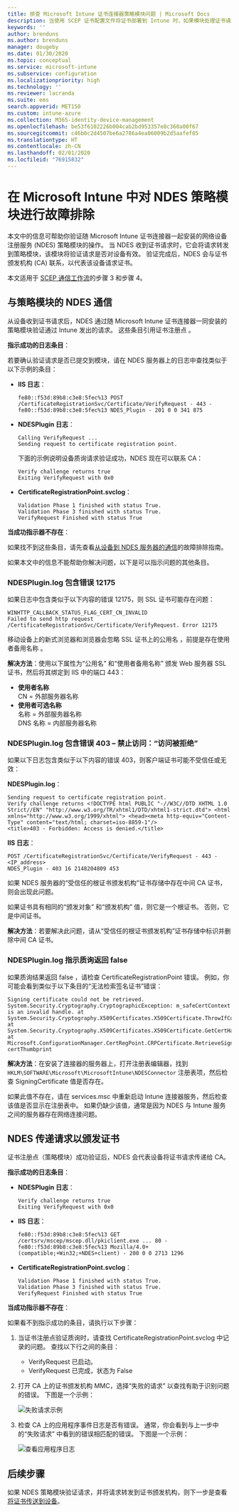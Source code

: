 ```yaml
---
title: 排查 Microsoft Intune 证书连接器策略模块问题 | Microsoft Docs
description: 当使用 SCEP 证书配置文件将证书部署到 Intune 时，如果模块处理证书请求，则对 NDES 策略模块的操作进行故障排除。
keywords: ''
author: brenduns
ms.author: brenduns
manager: dougeby
ms.date: 01/30/2020
ms.topic: conceptual
ms.service: microsoft-intune
ms.subservice: configuration
ms.localizationpriority: high
ms.technology: ''
ms.reviewer: lacranda
ms.suite: ems
search.appverid: MET150
ms.custom: intune-azure
ms.collection: M365-identity-device-management
ms.openlocfilehash: be53f6102226b004cab2bd953357e8c360a00f67
ms.sourcegitcommit: c46b0c2d4507be6a2786a4ea06009b2d5aafef85
ms.translationtype: HT
ms.contentlocale: zh-CN
ms.lasthandoff: 02/01/2020
ms.locfileid: "76915832"
---
```

# <a name="troubleshoot-the-ndes-policy-module-in-microsoft-intune"></a>在 Microsoft Intune 中对 NDES 策略模块进行故障排除

本文中的信息可帮助你验证随 Microsoft Intune 证书连接器一起安装的网络设备注册服务 (NDES) 策略模块的操作。 当 NDES 收到证书请求时，它会将请求转发到策略模块，该模块将验证请求是否对设备有效。 验证完成后，NDES 会与证书颁发机构 (CA) 联系，以代表该设备请求证书。

本文适用于 [SCEP 通信工作流](troubleshoot-scep-certificate-profiles.md)的步骤 3 和步骤 4。

## <a name="ndes-communication-to-the-policy-module"></a>与策略模块的 NDES 通信

从设备收到证书请求后，NDES 通过随 Microsoft Intune 证书连接器一同安装的策略模块验证通过 Intune 发出的请求。 这些条目引用证书注册点  。

**指示成功的日志条目**：

若要确认验证请求是否已提交到模块，请在 NDES 服务器上的日志中查找类似于以下示例的条目：

- **IIS 日志**：

  ```
  fe80::f53d:89b8:c3e8:5fec%13 POST /CertificateRegistrationSvc/Certificate/VerifyRequest - 443 - 
  fe80::f53d:89b8:c3e8:5fec%13 NDES_Plugin - 201 0 0 341 875
  ```

- **NDESPlugin 日志**：

  ```
  Calling VerifyRequest ...  
  Sending request to certificate registration point.
  ```

  下面的示例说明设备质询请求验证成功，NDES 现在可以联系 CA：

  ```
  Verify challenge returns true
  Exiting VerifyRequest with 0x0
  ```

- **CertificateRegistrationPoint.svclog**：

  `Validation Phase 1 finished with status True.`  
  `Validation Phase 3 finished with status True.`  
  `VerifyRequest Finished with status True`


**当成功指示器不存在**：

如果找不到这些条目，请先查看[从设备到 NDES 服务器的通信](troubleshoot-scep-certificate-device-to-ndes.md#troubleshoot-common-errors)的故障排除指南。

如果本文中的信息不能帮助你解决问题，以下是可以指示问题的其他条目。

### <a name="ndespluginlog-contains-an-error-12175"></a>NDESPlugin.log 包含错误 12175

如果日志中包含类似于以下内容的错误 12175，则 SSL 证书可能存在问题：

```
WINHTTP_CALLBACK_STATUS_FLAG_CERT_CN_INVALID
Failed to send http request /CertificateRegistrationSvc/Certificate/VerifyRequest. Error 12175
```

移动设备上的新式浏览器和浏览器会忽略 SSL 证书上的公用名  ，前提是存在使用者备用名称  。

**解决方法**：使用以下属性为“公用名”  和“使用者备用名称”  颁发 Web 服务器 SSL 证书，然后将其绑定到 IIS 中的端口 443：

  - **使用者名称**  
    CN = 外部服务器名称
  - **使用者可选名称**  
     名称 = 外部服务器名称  
     DNS 名称 = 内部服务器名称

### <a name="ndespluginlog-contains-an-error-403--forbidden-access-is-denied"></a>NDESPlugin.log 包含错误 403 – 禁止访问：“访问被拒绝”

如果以下日志包含类似于以下内容的错误 403，则客户端证书可能不受信任或无效：

**NDESPlugin.log**：

```
Sending request to certificate registration point.
Verify challenge returns <!DOCTYPE html PUBLIC "-//W3C//DTD XHTML 1.0 Strict//EN" "http://www.w3.org/TR/xhtml1/DTD/xhtml1-strict.dtd"> <html xmlns="http://www.w3.org/1999/xhtml"> <head><meta http-equiv="Content-Type" content="text/html; charset=iso-8859-1"/>
<title>403 - Forbidden: Access is denied.</title>
```

**IIS 日志**：

```
POST /CertificateRegistrationSvc/Certificate/VerifyRequest - 443 -<IP_address>
NDES_Plugin - 403 16 2148204809 453  
```

如果 NDES 服务器的“受信任的根证书颁发机构”证书存储中存在中间 CA 证书，则会出现此问题。

如果证书具有相同的“颁发对象”  和“颁发机构”  值，则它是一个根证书。 否则，它是中间证书。

**解决方法**：若要解决此问题，请从“受信任的根证书颁发机构”证书存储中标识并删除中间 CA 证书。

### <a name="ndespluginlog-indicates-the-challenge-returns-false"></a>NDESPlugin.log 指示质询返回 false

如果质询结果返回 false  ，请检查 CertificateRegistrationPoint  错误。 例如，你可能会看到类似于以下条目的“无法检索签名证书”错误：

```
Signing certificate could not be retrieved. System.Security.Cryptography.CryptographicException: m_safeCertContext is an invalid handle. at System.Security.Cryptography.X509Certificates.X509Certificate.ThrowIfContextInvalid() at System.Security.Cryptography.X509Certificates.X509Certificate.GetCertHashString() at Microsoft.ConfigurationManager.CertRegPoint.CRPCertificate.RetrieveSigningCert(String certThumbprint
```

**解决方法**：在安装了连接器的服务器上，打开注册表编辑器，找到 `HKLM\SOFTWARE\Microsoft\MicrosoftIntune\NDESConnector` 注册表项，然后检查 SigningCertificate 值是否存在。

如果此值不存在，请在 services.msc 中重新启动 Intune 连接器服务，然后检查该值是否显示在注册表中。 如果仍缺少该值，通常是因为 NDES 与 Intune 服务之间的服务器存在网络连接问题。

## <a name="ndes-passes-the-request-to-issue-the-certificate"></a>NDES 传递请求以颁发证书

证书注册点（策略模块）成功验证后，NDES 会代表设备将证书请求传递给 CA。

**指示成功的日志条目**：

- **NDESPlugin 日志**：

  ```
  Verify challenge returns true
  Exiting VerifyRequest with 0x0
  ```

- **IIS 日志**：

  ```
  fe80::f53d:89b8:c3e8:5fec%13 GET /certsrv/mscep/mscep.dll/pkiclient.exe ... 80 - 
  fe80::f53d:89b8:c3e8:5fec%13 Mozilla/4.0+(compatible;+Win32;+NDES+client) - 200 0 0 2713 1296
  ```

- **CertificateRegistrationPoint.svclog**：

  `Validation Phase 1 finished with status True.`  
  `Validation Phase 3 finished with status True.`  
  `VerifyRequest Finished with status True`

**当成功指示器不存在**：

如果看不到指示成功的条目，请执行以下步骤：

1. 当证书注册点验证质询时，请查找 CertificateRegistrationPoint.svclog  中记录的问题。 查找以下行之间的条目：

   - VerifyRequest 已启动。
   - VerifyRequest 已完成，状态为 False

2. 打开 CA 上的证书颁发机构 MMC，选择“失败的请求”  以查找有助于识别问题的错误。 下图是一个示例：

   ![失败请求示例](../protect/media/troubleshoot-scep-certificate-ndes-policy-module/failed-requests.png)

3. 检查 CA 上的应用程序事件日志是否有错误。 通常，你会看到与上一步中的“失败请求”  中看到的错误相匹配的错误。 下图是一个示例：

   ![查看应用程序日志](../protect/media/troubleshoot-scep-certificate-ndes-policy-module/application-log-errors.png)

## <a name="next-steps"></a>后续步骤

如果 NDES 策略模块验证请求，并将请求转发到证书颁发机构，则下一步是查看[将证书传送到设备](troubleshoot-scep-certificate-delivery.md)。
